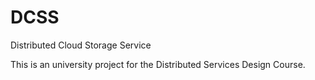 DCSS
====

Distributed Cloud Storage Service

This is an university project for the Distributed Services Design Course.
